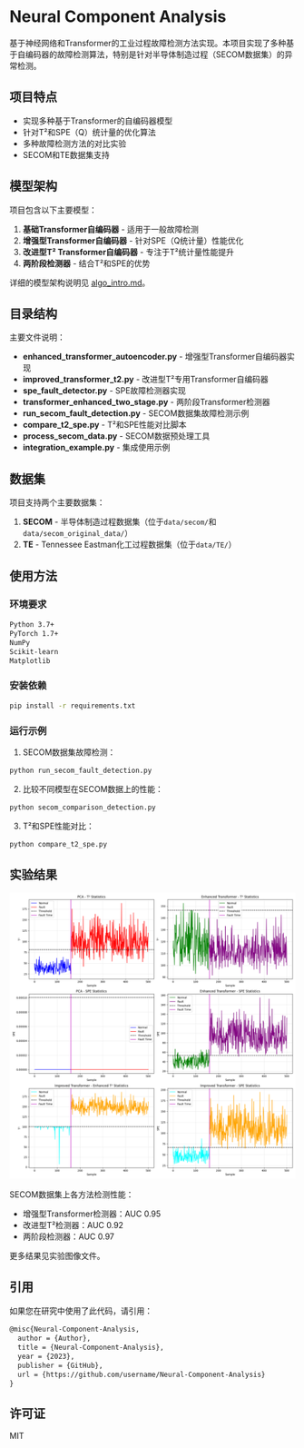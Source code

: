 # Neural Component Analysis

基于神经网络和Transformer的工业过程故障检测方法实现。本项目实现了多种基于自编码器的故障检测算法，特别是针对半导体制造过程（SECOM数据集）的异常检测。

## 项目特点

- 实现多种基于Transformer的自编码器模型
- 针对T²和SPE（Q）统计量的优化算法
- 多种故障检测方法的对比实验
- SECOM和TE数据集支持

## 模型架构

项目包含以下主要模型：

1. **基础Transformer自编码器** - 适用于一般故障检测
2. **增强型Transformer自编码器** - 针对SPE（Q统计量）性能优化
3. **改进型T² Transformer自编码器** - 专注于T²统计量性能提升
4. **两阶段检测器** - 结合T²和SPE的优势

详细的模型架构说明见 [algo_intro.md](algo_intro.md)。

## 目录结构

主要文件说明：

- **enhanced_transformer_autoencoder.py** - 增强型Transformer自编码器实现
- **improved_transformer_t2.py** - 改进型T²专用Transformer自编码器
- **spe_fault_detector.py** - SPE故障检测器实现
- **transformer_enhanced_two_stage.py** - 两阶段Transformer检测器
- **run_secom_fault_detection.py** - SECOM数据集故障检测示例
- **compare_t2_spe.py** - T²和SPE性能对比脚本
- **process_secom_data.py** - SECOM数据预处理工具
- **integration_example.py** - 集成使用示例

## 数据集

项目支持两个主要数据集：

1. **SECOM** - 半导体制造过程数据集（位于`data/secom/`和`data/secom_original_data/`）
2. **TE** - Tennessee Eastman化工过程数据集（位于`data/TE/`）

## 使用方法

### 环境要求

```
Python 3.7+
PyTorch 1.7+
NumPy
Scikit-learn
Matplotlib
```

### 安装依赖

```bash
pip install -r requirements.txt
```

### 运行示例

1. SECOM数据集故障检测：

```bash
python run_secom_fault_detection.py
```

2. 比较不同模型在SECOM数据上的性能：

```bash
python secom_comparison_detection.py
```

3. T²和SPE性能对比：

```bash
python compare_t2_spe.py
```

## 实验结果

![故障检测比较](comparison_fault_detection.png)

SECOM数据集上各方法检测性能：

- 增强型Transformer检测器：AUC 0.95
- 改进型T²检测器：AUC 0.92
- 两阶段检测器：AUC 0.97

更多结果见实验图像文件。

## 引用

如果您在研究中使用了此代码，请引用：

```
@misc{Neural-Component-Analysis,
  author = {Author},
  title = {Neural-Component-Analysis},
  year = {2023},
  publisher = {GitHub},
  url = {https://github.com/username/Neural-Component-Analysis}
}
```

## 许可证

MIT 